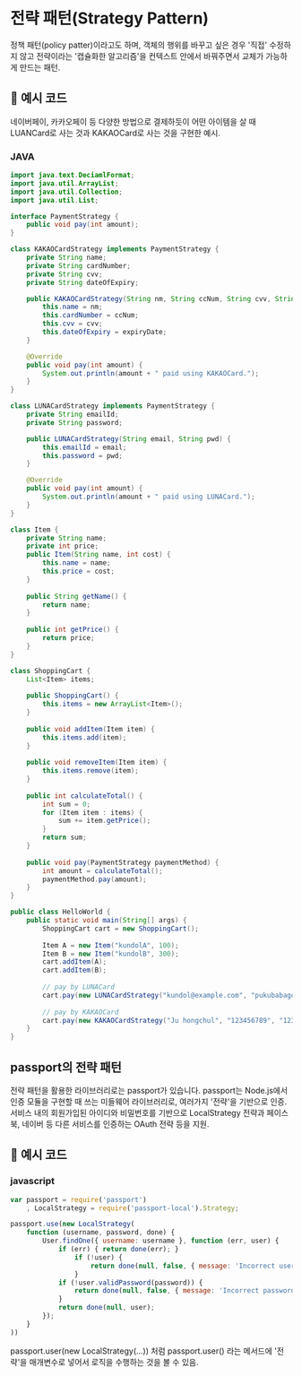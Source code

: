 # 전략 패턴(Strategy Pattern)
정책 패턴(policy patter)이라고도 하며, 객체의 행위를 바꾸고 싶은 경우 '직접' 수정하지 않고 전략이라는 '캡슐화한 알고리즘'을 컨텍스트 안에서 바꿔주면서 교체가 가능하게 만드는 패턴.

## 📌 예시 코드
네이버페이, 카카오페이 등 다양한 방법으로 결제하듯이 어떤 아이템을 살 때 LUANCard로 사는 것과 KAKAOCard로 사는 것을 구현한 예시.

### JAVA
```java
import java.text.DeciamlFormat;
import java.util.ArrayList;
import java.util.Collection;
import java.util.List;

interface PaymentStrategy {
    public void pay(int amount);
}

class KAKAOCardStrategy implements PaymentStrategy {
    private String name;
    private String cardNumber;
    private String cvv;
    private String dateOfExpiry;

    public KAKAOCardStrategy(String nm, String ccNum, String cvv, String expiryDate) {
        this.name = nm;
        this.cardNumber = ccNum;
        this.cvv = cvv;
        this.dateOfExpiry = expiryDate;
    }

    @Override
    public void pay(int amount) {
        System.out.println(amount + " paid using KAKAOCard.");
    }
}

class LUNACardStrategy implements PaymentStrategy {
    private String emailId;
    private String password;

    public LUNACardStrategy(String email, String pwd) {
        this.emailId = email;
        this.password = pwd;
    }

    @Override
    public void pay(int amount) {
        System.out.println(amount + " paid using LUNACard.");
    }
}

class Item {
    private String name;
    private int price;
    public Item(String name, int cost) {
        this.name = name;
        this.price = cost;
    }
    
    public String getName() {
        return name;
    }
    
    public int getPrice() {
        return price;
    }
}

class ShoppingCart {
    List<Item> items;
    
    public ShoppingCart() {
        this.items = new ArrayList<Item>();
    }
    
    public void addItem(Item item) {
        this.items.add(item);
    }
    
    public void removeItem(Item item) {
        this.items.remove(item);
    }
    
    public int calculateTotal() {
        int sum = 0;
        for (Item item : items) {
            sum += item.getPrice();
        }
        return sum;
    }
    
    public void pay(PaymentStrategy paymentMethod) {
        int amount = calculateTotal();
        paymentMethod.pay(amount);
    }
}

public class HelloWorld {
    public static void main(String[] args) {
        ShoppingCart cart = new ShoppingCart();
        
        Item A = new Item("kundolA", 100);
        Item B = new Item("kundolB", 300);
        cart.addItem(A);
        cart.addItem(B);
        
        // pay by LUNACard
        cart.pay(new LUNACardStrategy("kundol@example.com", "pukubabago"));
        
        // pay by KAKAOCard
        cart.pay(new KAKAOCardStrategy("Ju hongchul", "123456789", "123", "12/01"));
    }
}
```

## passport의 전략 패턴
전략 패턴을 활용한 라이브러리로는 passport가 있습니다.
passport는 Node.js에서 인증 모듈을 구현할 때 쓰는 미들웨어 라이브러리로, 여러가지 '전략'을 기반으로 인증.
서비스 내의 회원가입된 아이디와 비밀번호를 기반으로 LocalStrategy 전략과 페이스북, 네이버 등 다른 서비스를 인증하는 OAuth 전략 등을 지원.

## 📌 예시 코드

### javascript
```javascript
var passport = require('passport')
    , LocalStrategy = require('passport-local').Strategy;

passport.use(new LocalStrategy(
    function (username, password, done) {
        User.findOne({ username: username }, function (err, user) {
            if (err) { return done(err); }
                if (!user) {
                    return done(null, false, { message: 'Incorrect username. ' });
                }
            if (!user.validPassword(password)) {
                return done(null, false, { message: 'Incorrect password.'});
            }
            return done(null, user);
        });
    }
))
```
passport.user(new LocalStrategy(...)) 처럼 passport.user() 라는 메서드에 '전략'을 매개변수로 넣어서 로직을 수행하는 것을 볼 수 있음.